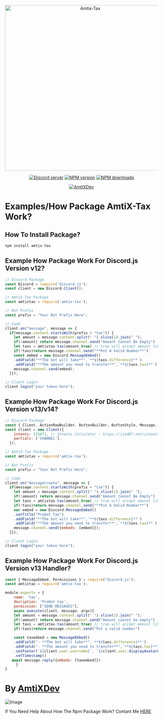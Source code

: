 <div align="center">
    <br />
    <p>
        <a href="https://amtix-tax.repl.co/"><img src="https://amtix-tax.repl.co/img/web_banner.png" width="546" alt="Amtix-Tax" /></a>
    </p>
    <p>
    <a href="https://discord.gg/amtix-1k-1097821881245126768"><img src="https://img.shields.io/discord/1097821881245126768?color=5865F2&logo=discord&logoColor=white" alt="Discord server" /></a>
    <a href="https://www.npmjs.com/package/amtix-tax"><img src="https://img.shields.io/npm/v/amtix-tax?maxAge=3600" alt="NPM version" /></a>
    <a href="https://www.npmjs.com/package/amtix-tax"><img src="https://img.shields.io/npm/dt/amtix-tax?maxAge=3600" alt="NPM downloads" /></a>
    </p>
  <p>
        <a href="https://amtixdev.xyz"><img src="https://media.discordapp.net/attachments/1132015920815014082/1133285475164094605/Powered_By_AmtiXDev_With_Color.png?width=159&height=33" alt="AmtiXDev" /></a>
    </p>

</div>


# Examples/How Package AmtiX-Tax Work?

## How To Install Package?

```js
npm install amtix-tax
```

## Example How Package Work For Discord.js Version v12?

```js
// Discord Package
const Discord = require('discord.js');
const client = new Discord.Client();

// AmtiX-Tax Package
const amtixtax = require('amtix-tax');

// Bot Prefix
const prefix = "Your Bot Prefix Here";

// Code
client.on("message", message => {
  if(message.content.startsWith(prefix + "tax")) {
    let amount = message.content.split(" ").slice(1).join(" ");
    if(!amount) return message.channel.send("Amount Cannot Be Empty")
    let taxs = amtixtax.tax(amount,true) // true will accept amount like this 1.7m or 100k
    if(!taxs)return message.channel.send("**Put A Valid Number**")
    const embed = new Discord.MessageEmbed()
    .addField("**The bot will take**",`**${taxs.difference}**`)
    .addField("**The amount you need to transfer**",`**${taxs.tax}**`)
    message.channel.send(embed);
  }});

// Client Login
client.login("your token here");
```

## Example How Package Work For Discord.js Version v13/v14?

```js
// Discord Package
const { Client, ActionRowBuilder, ButtonBuilder, ButtonStyle, Message, MessageEmbed } = require('discord.js');
const client = new Client({
	intents: 131071, // Intents Calculator : https://ziad87.net/intents/
	partials: ['CHANNEL'],
  });

// AmtiX-Tax Package
const amtixtax = require('amtix-tax');

// Bot Prefix
const prefix = "Your Bot Prefix Here";

// Code 
client.on("messageCreate", message => {
  if(message.content.startsWith(prefix + "tax")) {
    let amount = message.content.split(" ").slice(1).join(" ");
    if(!amount) return message.channel.send("Amount Cannot Be Empty")
    let taxs = amtixtax.tax(amount,true) // true will accept amount like this 1.7m or 100k
    if(!taxs)return message.channel.send("**Put A Valid Number**")
    var embed = new Discord.MessageEmbed()
    .setTitle("Probot Tax")
    .addField("**The bot will take**",`**${taxs.difference}**`)
    .addField("**The amount you need to transfer**",`**${taxs.tax}**`)
    message.channel.send({embeds: [embed]});
  }});

// Client Login
client.login("your token here");
```

## Example How Package Work For Discord.js Version v13 Handler?

```js
const { MessageEmbed, Permissions } = require("discord.js");
const amtixtax = require('amtix-tax');

module.exports = {
    name: 'tax',
    desription: 'Probot tax',
    permission: ["SEND_MESSAGES"],
    async execute(client, message, args){
    let amount = message.content.split(" ").slice(1).join(" ");
    if(!amount) return message.channel.send("Amount cannot be empty")
    let taxs = amtixtax.tax(amount,true) // true will accept amount like this 1.7m or 100k
    if(!taxs)return message.channel.send("Put a valid number")

    const taxembed = new MessageEmbed()
    .addField("- **The bot will take**",`**${taxs.difference}**`)
    .addField("- **The amount you need to transfer**",`**${taxs.tax}**`)
    .setFooter(`${client.user.username}`, `${client.user.displayAvatarURL({dynamic: true})}`)
    .setTimestamp()
   await message.reply({embeds: [taxembed]})
     }
}
```

# By [AmtiXDev](https://www.youtube.com/@xUnDarkArTz)

![Image](https://user-images.githubusercontent.com/107303548/248915710-9dd3b4cf-5eb0-4e44-b5bd-20306947a715.png)

If You Need Help About How The Npm Package Work? Contant Me [HERE](https://discord.gg/amtix-1k-1097821881245126768)
